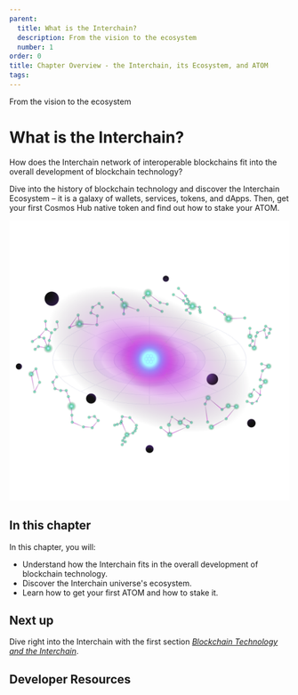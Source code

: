 ```yaml
---
parent:
  title: What is the Interchain?
  description: From the vision to the ecosystem
  number: 1
order: 0
title: Chapter Overview - the Interchain, its Ecosystem, and ATOM
tags:
---
```


<div class="tm-overline tm-rf-1 tm-lh-title tm-medium tm-muted">From the vision to the ecosystem</div>
<h1 class="mt-4 mb-6">What is the Interchain?</h1>

How does the Interchain network of interoperable blockchains fit into the overall development of blockchain technology?

Dive into the history of blockchain technology and discover the Interchain Ecosystem – it is a galaxy of wallets, services, tokens, and dApps. Then, get your first Cosmos Hub native token and find out how to stake your ATOM.

![](/academy/1-what-is-cosmos/images/cosmos_dev_portal_module-02-lp.png)

## In this chapter

<HighlightBox type="learning">

In this chapter, you will:

* Understand how the Interchain fits in the overall development of blockchain technology.
* Discover the Interchain universe's ecosystem.
* Learn how to get your first ATOM and how to stake it.

</HighlightBox>

<card-module/>

## Next up

Dive right into the Interchain with the first section _[Blockchain Technology and the Interchain](./1-blockchain-and-cosmos.md)_.

## Developer Resources

<div v-for="resource in $themeConfig.resources">
  <Resource
    :title="resource.title"
    :description="resource.description"
    :links="resource.links"
    :image="resource.image"
    :large="true"
  />
  <br/>
</div>
